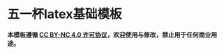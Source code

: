 # 五一杯latex基础模板

**本模板遵循 [CC BY-NC 4.0 许可协议](https://creativecommons.org/licenses/by-nc/4.0/)，欢迎使用与修改，禁止用于任何商业用途。**